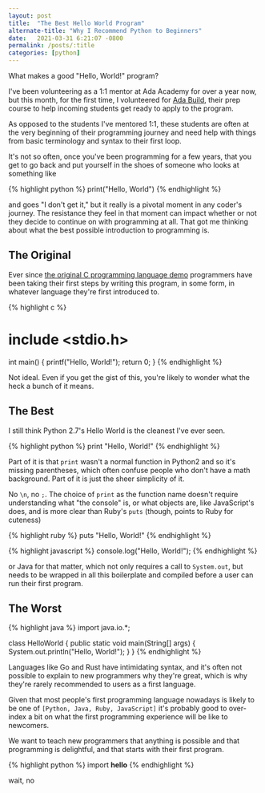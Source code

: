```yaml
---
layout: post
title:  "The Best Hello World Program"
alternate-title: "Why I Recommend Python to Beginners"
date:   2021-03-31 6:21:07 -0800
permalink: /posts/:title
categories: [python]
---
```

What makes a good "Hello, World!" program?

I've been volunteering as a 1:1 mentor at Ada Academy for over a year now, but this month, for the first time, I volunteered for [Ada Build](https://adadevelopersacademy.org/ada-build-prepare/), their prep course to help incoming students get ready to apply to the program.

As opposed to the students I've mentored 1:1, these students are often at the very beginning of their programming journey and need help with things from basic terminology and syntax to their first loop.

It's not so often, once you've been programming for a few years, that you get to go back and put yourself in the shoes of someone who looks at something like

{% highlight python %}
print("Hello, World")
{% endhighlight %}

and goes "I don't get it," but it really is a pivotal moment in any coder's journey. The resistance they feel in that moment can impact whether or not they decide to continue on with programming at all.
That got me thinking about what the best possible introduction to programming is.

## The Original

Ever since [the original C programming language demo](https://en.wikipedia.org/wiki/%22Hello,_World!%22_program) programmers have been taking their first steps by writing this program, in some form, in whatever language they're first introduced to.

<!-- markdownlint-disable MD025 CMD003 -->
{% highlight c %}

# include <stdio.h>

int main() {
   printf("Hello, World!");
   return 0;
}
{% endhighlight %}
<!-- markdownlint-enable MD025 CMD003 -->

Not ideal. Even if you get the gist of this, you're likely to wonder what the heck a bunch of it means.

## The Best

I still think Python 2.7's Hello World is the cleanest I've ever seen.

{% highlight python %}
print "Hello, World!"
{% endhighlight %}

Part of it is that `print` wasn't a normal function in Python2 and so it's missing parentheses, which often confuse people who don't have a math background. Part of it is just the sheer simplicity of it.

No `\n`, no `;`. The choice of `print` as the function name doesn't require understanding what "the console" is, or what objects are, like JavaScript's does, and is more clear than Ruby's `puts` (though, points to Ruby for cuteness)

{% highlight ruby %}
puts "Hello, World!"
{% endhighlight %}

{% highlight javascript %}
console.log("Hello, World!");
{% endhighlight %}

or Java for that matter, which not only requires a call to `System.out`, but needs to be wrapped in all this boilerplate and compiled before a user can run their first program.

## The Worst

{% highlight java %}
import java.io.*;

class HelloWorld {
    public static void main(String[] args)
    {
        System.out.println("Hello, World!");
    }
}
{% endhighlight %}

Languages like Go and Rust have intimidating syntax, and it's often not possible to explain to new programmers why they're great, which is why they're rarely recommended to users as a first language.

Given that most people's first programming language nowadays is likely to be one of `[Python, Java, Ruby, JavaScript]` it's probably good to over-index a bit on what the first programming experience will be like to newcomers.

We want to teach new programmers that anything is possible and that programming is delightful, and that starts with their first program.

{% highlight python %}
import __hello__
{% endhighlight %}

wait, no
